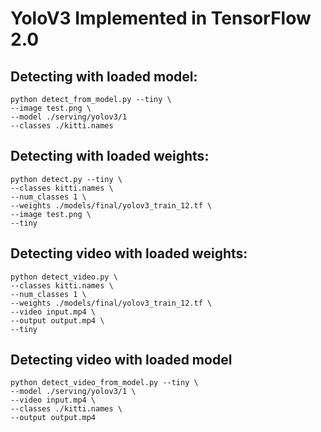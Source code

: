 # YoloV3 Implemented in TensorFlow 2.0

## Detecting with loaded model:

```
python detect_from_model.py --tiny \
--image test.png \
--model ./serving/yolov3/1
--classes ./kitti.names
```

## Detecting with loaded weights:

```
python detect.py --tiny \
--classes kitti.names \
--num_classes 1 \
--weights ./models/final/yolov3_train_12.tf \
--image test.png \
--tiny
```

## Detecting video with loaded weights:

```
python detect_video.py \
--classes kitti.names \
--num_classes 1 \
--weights ./models/final/yolov3_train_12.tf \
--video input.mp4 \
--output output.mp4 \
--tiny
```

## Detecting video with loaded model

```
python detect_video_from_model.py --tiny \
--model ./serving/yolov3/1 \
--video input.mp4 \
--classes ./kitti.names \
--output output.mp4
```
